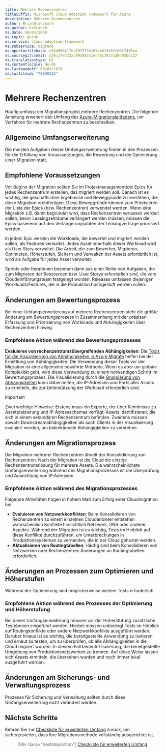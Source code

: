 ```yaml
---
title: Mehrere Rechenzentren
titleSuffix: Microsoft Cloud Adoption Framework for Azure
description: Mehrere Rechenzentren
author: BrianBlanchard
ms.author: brblanch
ms.date: 04/04/2019
ms.topic: guide
ms.service: cloud-adoption-framework
ms.subservice: migrate
ms.openlocfilehash: e58dd50417ec6377774f07ee613a5fc69f74f0ea
ms.sourcegitcommit: a26c27ed72ac89198231ec4b11917a20d03bd222
ms.translationtype: HT
ms.contentlocale: de-DE
ms.lasthandoff: 09/06/2019
ms.locfileid: "70839112"
---
```

# <a name="multiple-datacenters"></a>Mehrere Rechenzentren

Häufig umfasst ein Migrationsprojekt mehrere Rechenzentren. Die folgende Anleitung erweitert den Umfang des [Azure-Migrationsleitfadens](../azure-migration-guide/index.md), um Verfahren für mehrere Rechenzentren zu beschreiben.

## <a name="general-scope-expansion"></a>Allgemeine Umfangserweiterung

Die meisten Aufgaben dieser Umfangserweiterung finden in den Prozessen für die Erfüllung von Voraussetzungen, die Bewertung und die Optimierung einer Migration statt.

## <a name="suggested-prerequisites"></a>Empfohlene Voraussetzungen

Vor Beginn der Migration sollten Sie im Projektmanagementtool Epics für jedes Rechenzentrum erstellen, das migriert werden soll. Danach ist es wichtig, die geschäftlichen Ergebnisse und Beweggründe zu verstehen, die diese Migration rechtfertigen. Diese Beweggründe können zum Priorisieren der Liste der Epics (bzw. Rechenzentren) verwendet werden. Wenn eine Migration z.B. damit begründet wird, dass Rechenzentren verlassen werden sollen, bevor Leasingzeiträume verlängert werden müssen, müssen die Epics basierend auf den Verlängerungsdaten der Leasingverträge priorisiert werden.

In jedem Epic werden die Workloads, die bewertet und migriert werden sollen, als Features verwaltet. Jedes Asset innerhalb dieser Workload wird als User Story verwaltet. Die Arbeit, die zum Bewerten, Migrieren, Optimieren, Höherstufen, Sichern und Verwalten der Assets erforderlich ist, wird als Aufgabe für jedes Asset verwaltet.

Sprints oder Iterationen bestehen dann aus einer Reihe von Aufgaben, die zum Migrieren der Ressourcen bzw. User Storys erforderlich sind, die vom Cloudeinführungsteam festgelegt wurden. Releases umfassen diejenigen Workloads/Features, die in die Produktion hochgestuft werden sollen.

## <a name="assess-process-changes"></a>Änderungen am Bewertungsprozess

Bei einer Umfangserweiterung auf mehrere Rechenzentren steht die größte Änderung am Bewertungsprozess in Zusammenhang mit der präzisen Erfassung und Priorisierung von Workloads und Abhängigkeiten über Rechenzentren hinweg.

### <a name="suggested-action-during-the-assess-process"></a>Empfohlene Aktion während des Bewertungsprozesses

**Evaluieren von rechenzentrumsübergreifenden Abhängigkeiten**: Die [Tools für die Visualisierung von Abhängigkeiten in Azure Migrate](/azure/migrate/concepts-dependency-visualization) helfen bei der Ermittlung von Abhängigkeiten. Die Verwendung dieser Tools vor der Migration ist eine allgemeine bewährte Methode. Wenn es aber um globale Komplexität geht, wird diese Verwendung zu einem notwendigen Schritt im Bewertungsprozess. Die Visualisierung durch die [Gruppierung von Abhängigkeiten](/azure/migrate/how-to-create-group-machine-dependencies) kann dabei helfen, die IP-Adressen und Ports aller Assets zu ermitteln, die zur Unterstützung der Workload erforderlich sind.

> [!IMPORTANT]
> Zwei wichtige Hinweise: Erstens muss ein Experte, der über Kenntnisse zu Assetplatzierung und IP-Adressschemas verfügt, Assets identifizieren, die sich in einem sekundären Rechenzentrum befinden. Zweitens müssen sowohl Downstreamabhängigkeiten als auch Clients in der Visualisierung evaluiert werden, um bidirektionale Abhängigkeiten zu verstehen.

## <a name="migrate-process-changes"></a>Änderungen am Migrationsprozess

Die Migration mehrerer Rechenzentren ähnelt der Konsolidierung von Rechenzentren. Nach der Migration ist die Cloud die einzige Rechenzentrumslösung für mehrere Assets. Die wahrscheinlichste Umfangserweiterung während des Migrationsprozesses ist die Überprüfung und Ausrichtung von IP-Adressen.

### <a name="suggested-action-during-the-migrate-process"></a>Empfohlene Aktion während des Migrationsprozesses

Folgende Aktivitäten tragen in hohem Maß zum Erfolg einer Cloudmigration bei:

- **Evaluieren von Netzwerkkonflikten**: Beim Konsolidieren von Rechenzentren zu einem einzelnen Cloudanbieter entstehen wahrscheinlich Konflikte hinsichtlich Netzwerk, DNS oder anderer Aspekte. Während der Migration ist es wichtig, Tests im Hinblick auf diese Konflikte durchzuführen, um Unterbrechungen in Produktionssystemen zu vermeiden, die in der Cloud gehostet werden.
- **Aktualisieren von Routingtabellen**: Häufig sind beim Konsolidieren von Netzwerken oder Rechenzentren Änderungen an Routingtabellen erforderlich.

## <a name="optimize-and-promote-process-changes"></a>Änderungen an Prozessen zum Optimieren und Höherstufen

Während der Optimierung sind möglicherweise weitere Tests erforderlich.

### <a name="suggested-action-during-the-optimize-and-promote-process"></a>Empfohlene Aktion während des Prozesses der Optimierung und Höherstufung

Bei dieser Umfangserweiterung müssen vor der Höherstufung zusätzliche Testebenen eingeführt werden. Hierbei müssen unbedingt Tests im Hinblick auf Routingkonflikte oder andere Netzwerkkonflikte ausgeführt werden. Darüber hinaus ist es wichtig, die bereitgestellte Anwendung zu isolieren und erneut zu testen, um zu überprüfen, ob alle Abhängigkeiten in die Cloud migriert wurden. In diesem Fall bedeutet Isolierung, die bereitgestellte Umgebung von Produktionsnetzwerken zu trennen. Auf diese Weise lassen sich Assets ermitteln, die übersehen wurden und noch immer lokal ausgeführt werden.

## <a name="secure-and-manage-process-changes"></a>Änderungen am Sicherungs- und Verwaltungsprozess

Prozesse für Sicherung und Verwaltung sollten durch diese Umfangserweiterung nicht verändert werden.

## <a name="next-steps"></a>Nächste Schritte

Kehren Sie zur [Checkliste für erweiterten Umfang](./index.md) zurück, um sicherzustellen, dass Ihre Migrationsmethode vollständig ausgerichtet ist.

> [!div class="nextstepaction"]
> [Checkliste für erweiterten Umfang](./index.md)
